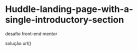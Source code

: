 # Huddle-landing-page-with-a-single-introductory-section
desafio front-end mentor
<p>solução url()</P>
